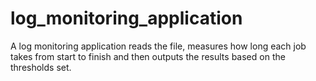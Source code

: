 # log_monitoring_application
A log monitoring application reads the file, measures how long each job takes from start to finish and then outputs the results based on the thresholds set.
